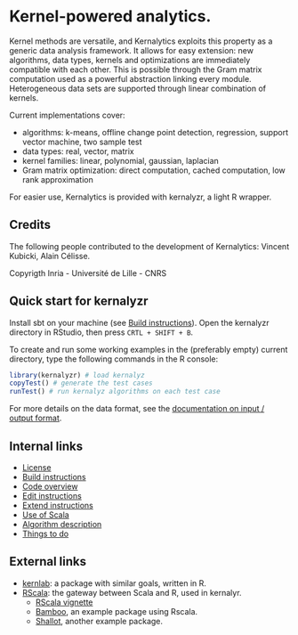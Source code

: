 # Kernel-powered analytics.

Kernel methods are versatile, and Kernalytics exploits this property as a generic data analysis framework. It allows for easy extension: new algorithms, data types, kernels and optimizations are immediately compatible with each other. This is possible through the Gram matrix computation used as a powerful abstraction linking every module. Heterogeneous data sets are supported through linear combination of kernels.

Current implementations cover:

- algorithms: k-means, offline change point detection, regression, support vector machine, two sample test
- data types: real, vector, matrix
- kernel families: linear, polynomial, gaussian, laplacian
- Gram matrix optimization: direct computation, cached computation, low rank approximation

For easier use, Kernalytics is provided with kernalyzr, a light R wrapper.

## Credits

The following people contributed to the development of Kernalytics: Vincent Kubicki, Alain Célisse.

Copyrigth Inria - Université de Lille - CNRS

## Quick start for kernalyzr

Install sbt on your machine (see [Build instructions](doc/build.md)). Open the kernalyzr directory in RStudio, then press `CRTL + SHIFT + B`.

To create and run some working examples in the (preferably empty) current directory, type the following commands in the R console:

```R
library(kernalyzr) # load kernalyz
copyTest() # generate the test cases
runTest() # run kernalyz algorithms on each test case
```

For more details on the data format, see the [documentation on input / output format](doc/io.md).

## Internal links

- [License](LICENCE.md)
- [Build instructions](doc/build.md)
- [Code overview](doc/overview.md)
- [Edit instructions](doc/ide.md)
- [Extend instructions](doc/extend.md)
- [Use of Scala](doc/scala.md)
- [Algorithm description](doc/algoDesc.md)
- [Things to do](TODO.md)

## External links

- [kernlab](https://cran.r-project.org/web/packages/kernlab/vignettes/kernlab.pdf): a package with similar goals, written in R.
- [RScala](https://github.com/dbdahl/rscala): the gateway between Scala and R, used in kernalyr.
  - [RScala vignette](https://dahl.byu.edu/public/rscala/rscala.pdf)
  - [Bamboo](https://github.com/dbdahl/bamboo), an example package using Rscala.
  - [Shallot](https://github.com/dbdahl/shallot), another example package.
